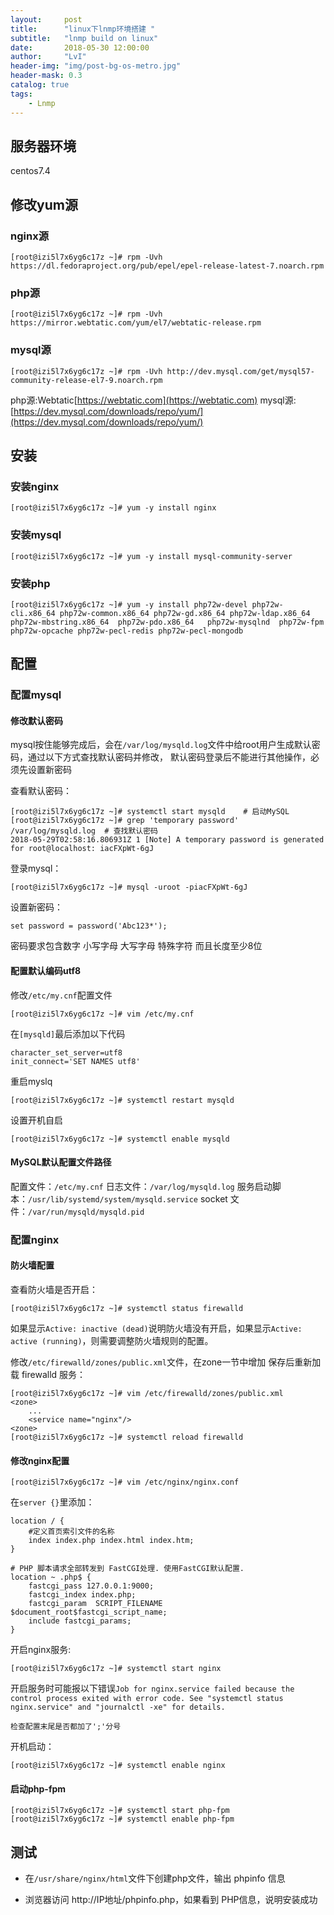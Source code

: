 ```yaml
---
layout:     post
title:      "linux下lnmp环境搭建 "
subtitle:   "lnmp build on linux"
date:       2018-05-30 12:00:00
author:     "LvI"
header-img: "img/post-bg-os-metro.jpg"
header-mask: 0.3
catalog: true
tags:
    - Lnmp
---
```


## 服务器环境

centos7.4

## 修改yum源

### nginx源

```
[root@izi5l7x6yg6c17z ~]# rpm -Uvh https://dl.fedoraproject.org/pub/epel/epel-release-latest-7.noarch.rpm
```

### php源

```
[root@izi5l7x6yg6c17z ~]# rpm -Uvh https://mirror.webtatic.com/yum/el7/webtatic-release.rpm
```

### mysql源

```
[root@izi5l7x6yg6c17z ~]# rpm -Uvh http://dev.mysql.com/get/mysql57-community-release-el7-9.noarch.rpm
```

php源:Webtatic[https://webtatic.com](https://webtatic.com)
mysql源:[https://dev.mysql.com/downloads/repo/yum/](https://dev.mysql.com/downloads/repo/yum/)

## 安装

### 安装nginx

```
[root@izi5l7x6yg6c17z ~]# yum -y install nginx
```

### 安装mysql

```
[root@izi5l7x6yg6c17z ~]# yum -y install mysql-community-server
```

### 安装php

```
[root@izi5l7x6yg6c17z ~]# yum -y install php72w-devel php72w-cli.x86_64 php72w-common.x86_64 php72w-gd.x86_64 php72w-ldap.x86_64 php72w-mbstring.x86_64  php72w-pdo.x86_64   php72w-mysqlnd  php72w-fpm php72w-opcache php72w-pecl-redis php72w-pecl-mongodb
```

## 配置

### 配置mysql

#### 修改默认密码

mysql按住能够完成后，会在`/var/log/mysqld.log`文件中给root用户生成默认密码，通过以下方式查找默认密码并修改，
默认密码登录后不能进行其他操作，必须先设置新密码

查看默认密码：

```
[root@izi5l7x6yg6c17z ~]# systemctl start mysqld    # 启动MySQL
[root@izi5l7x6yg6c17z ~]# grep 'temporary password' /var/log/mysqld.log  # 查找默认密码
2018-05-29T02:58:16.806931Z 1 [Note] A temporary password is generated for root@localhost: iacFXpWt-6gJ
```

登录mysql：

```
[root@izi5l7x6yg6c17z ~]# mysql -uroot -piacFXpWt-6gJ
```

设置新密码：

```
set password = password('Abc123*');
```

密码要求包含数字 小写字母 大写字母 特殊字符 而且长度至少8位

#### 配置默认编码utf8

修改`/etc/my.cnf`配置文件

```
[root@izi5l7x6yg6c17z ~]# vim /etc/my.cnf
```

在`[mysqld]`最后添加以下代码

```
character_set_server=utf8
init_connect='SET NAMES utf8'
```

重启myslq

```
[root@izi5l7x6yg6c17z ~]# systemctl restart mysqld
```

设置开机自启

```
[root@izi5l7x6yg6c17z ~]# systemctl enable mysqld
```

#### MySQL默认配置文件路径

配置文件：`/etc/my.cnf`
日志文件：`/var/log/mysqld.log`
服务启动脚本：`/usr/lib/systemd/system/mysqld.service`
socket 文件：`/var/run/mysqld/mysqld.pid`

### 配置nginx

#### 防火墙配置

查看防火墙是否开启：

```
[root@izi5l7x6yg6c17z ~]# systemctl status firewalld
```

如果显示`Active: inactive (dead)`说明防火墙没有开启，如果显示`Active: active (running)`，则需要调整防火墙规则的配置。

修改`/etc/firewalld/zones/public.xml`文件，在zone一节中增加
保存后重新加载 firewalld 服务：

```
[root@izi5l7x6yg6c17z ~]# vim /etc/firewalld/zones/public.xml
<zone>
    ...
    <service name="nginx"/>
<zone>
[root@izi5l7x6yg6c17z ~]# systemctl reload firewalld
```

#### 修改nginx配置

```
[root@izi5l7x6yg6c17z ~]# vim /etc/nginx/nginx.conf
```

在`server {}`里添加：

```
location / {
    #定义首页索引文件的名称
    index index.php index.html index.htm;   
}

# PHP 脚本请求全部转发到 FastCGI处理. 使用FastCGI默认配置.
location ~ .php$ {
    fastcgi_pass 127.0.0.1:9000;
    fastcgi_index index.php;
    fastcgi_param  SCRIPT_FILENAME  $document_root$fastcgi_script_name;
    include fastcgi_params;
}
```

开启nginx服务:

```
[root@izi5l7x6yg6c17z ~]# systemctl start nginx
```

开启服务时可能报以下错误`Job for nginx.service failed because the control process exited with error code. See "systemctl status nginx.service" and "journalctl -xe" for details.`

`检查配置末尾是否都加了';'分号`

开机启动：

```
[root@izi5l7x6yg6c17z ~]# systemctl enable nginx
```

#### 启动php-fpm

```
[root@izi5l7x6yg6c17z ~]# systemctl start php-fpm
[root@izi5l7x6yg6c17z ~]# systemctl enable php-fpm
```

## 测试

- 在`/usr/share/nginx/html`文件下创建php文件，输出 phpinfo 信息

- 浏览器访问 http://IP地址/phpinfo.php，如果看到 PHP信息，说明安装成功
